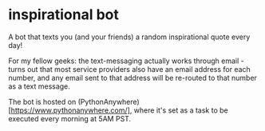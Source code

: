 # inspirational bot
A bot that texts you (and your friends) a random inspirational quote every day!

For my fellow geeks: the text-messaging actually works through email - turns out that most service providers also have an email address for each number, and any email sent to that address will be re-routed to that number as a text message.

The bot is hosted on (PythonAnywhere)[https://www.pythonanywhere.com/], where it's set as a task to be executed every morning at 5AM PST.
